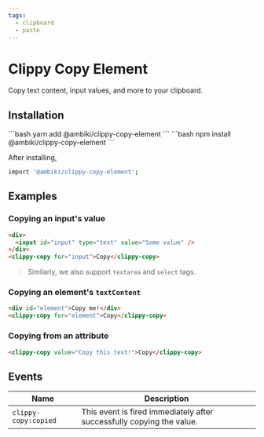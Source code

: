 ```yaml
---
tags:
  - clipboard
  - paste
---
```


# Clippy Copy Element

Copy text content, input values, and more to your clipboard.

## Installation

<code-group>
  <code-block title="YARN">
  ```bash
  yarn add @ambiki/clippy-copy-element
  ```
  </code-block>

  <code-block title="NPM">
  ```bash
  npm install @ambiki/clippy-copy-element
  ```
  </code-block>
</code-group>

After installing,

```bash
import '@ambiki/clippy-copy-element';
```

## Examples

### Copying an input's value

```html
<div>
  <input id="input" type="text" value="Some value" />
</div>
<clippy-copy for="input">Copy</clippy-copy>
```

> Similarly, we also support `textarea` and `select` tags.

### Copying an element's `textContent`

```html
<div id="element">Copy me!</div>
<clippy-copy for="element">Copy</clippy-copy>
```

### Copying from an attribute

```html
<clippy-copy value="Copy this text!">Copy</clippy-copy>
```

## Events

| Name                 | Description                                                           |
|----------------------|-----------------------------------------------------------------------|
| `clippy-copy:copied` | This event is fired immediately after successfully copying the value. |
